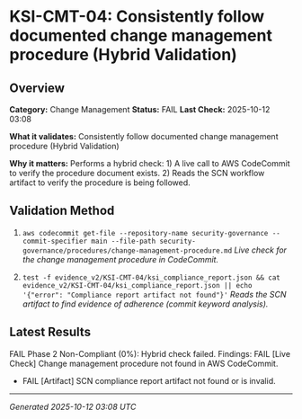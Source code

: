 # KSI-CMT-04: Consistently follow documented change management procedure (Hybrid Validation)

## Overview

**Category:** Change Management
**Status:** FAIL
**Last Check:** 2025-10-12 03:08

**What it validates:** Consistently follow documented change management procedure (Hybrid Validation)

**Why it matters:** Performs a hybrid check: 1) A live call to AWS CodeCommit to verify the procedure document exists. 2) Reads the SCN workflow artifact to verify the procedure is being followed.

## Validation Method

1. `aws codecommit get-file --repository-name security-governance --commit-specifier main --file-path security-governance/procedures/change-management-procedure.md`
   *Live check for the change management procedure in CodeCommit.*

2. `test -f evidence_v2/KSI-CMT-04/ksi_compliance_report.json && cat evidence_v2/KSI-CMT-04/ksi_compliance_report.json || echo '{"error": "Compliance report artifact not found"}'`
   *Reads the SCN artifact to find evidence of adherence (commit keyword analysis).*

## Latest Results

FAIL Phase 2 Non-Compliant (0%): Hybrid check failed. Findings: FAIL [Live Check] Change management procedure not found in AWS CodeCommit.
- FAIL [Artifact] SCN compliance report artifact not found or is invalid.

---
*Generated 2025-10-12 03:08 UTC*